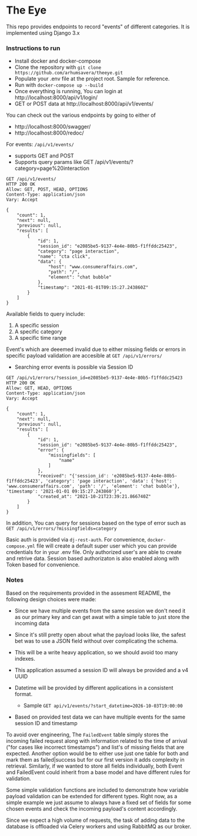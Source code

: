 # The Eye

This repo provides endpoints to record "events" of different categories. It is implemented using Django 3.x

### Instructions to run

* Install docker and docker-compose
* Clone the repository with `git clone https://github.com/arhumsavera/theeye.git`
* Populate your .env file at the project root. Sample for reference.
* Run with `docker-compose up --build `
* Once everything is running, You can login at http://localhost:8000/api/v1/login/
* GET or POST data at http://localhost:8000/api/v1/events/ 

You can check out the various endpoints by going to either of 
* http://localhost:8000/swagger/
* http://localhost:8000/redoc/

For events: ` /api/v1/events/ `

*  supports GET and POST
*  Supports query params like GET /api/v1/events/?category=page%20interaction

```
GET /api/v1/events/
HTTP 200 OK
Allow: GET, POST, HEAD, OPTIONS
Content-Type: application/json
Vary: Accept

{
    "count": 1,
    "next": null,
    "previous": null,
    "results": [
        {
            "id": 1,
            "session_id": "e2085be5-9137-4e4e-80b5-f1ffddc25423",
            "category": "page interaction",
            "name": "cta click",
            "data": {
                "host": "www.consumeraffairs.com",
                "path": "/",
                "element": "chat bubble"
            },
            "timestamp": "2021-01-01T09:15:27.243860Z"
        }
    ]
}
```


Available fields to query include:
1. A specific session
2. A specific category
3. A specific time range


Event's which are deeemed invalid due to either missing fields or errors in specific payload validation are accesible at `GET /api/v1/errors/`

* Searching error events is possible via Session ID

```
GET /api/v1/errors/?session_id=e2085be5-9137-4e4e-80b5-f1ffddc25423
HTTP 200 OK
Allow: GET, HEAD, OPTIONS
Content-Type: application/json
Vary: Accept

{
    "count": 1,
    "next": null,
    "previous": null,
    "results": [
        {
            "id": 1,
            "session_id": "e2085be5-9137-4e4e-80b5-f1ffddc25423",
            "error": {
                "missingfields": [
                    "name"
                ]
            },
            "received": "{'session_id': 'e2085be5-9137-4e4e-80b5-f1ffddc25423', 'category': 'page interaction', 'data': {'host': 'www.consumeraffairs.com', 'path': '/', 'element': 'chat bubble'}, 'timestamp': '2021-01-01 09:15:27.243860'}",
            "created_at": "2021-10-21T23:39:21.866740Z"
        }
    ]
}
```
In addition, You can query for sessions based on the type of error such as `GET /api/v1/errors/?missingfields=category`


Basic auth is provided via `dj-rest-auth`. For convenience, `docker-compose.yml` file will create a default super user which you can provide credentials for in your .env file. Only authorized user's are able to create and retrive data. Session based authorizaton is also enabled along with Token based for convenience. 

### Notes

Based on the requirements provided in the assesment README, the following design choices were made:

* Since we have multiple events from the same session we don't need it as our primary key and can get awat with a simple table to just store the incoming data
* Since it's still pretty open about what the payload looks like, the safest bet was to use a JSON field without over complicating the schema.
* This will be a write heavy application, so we should avoid too many indexes.
* This application assumed a session ID will always be provided and a v4 UUID
* Datetime will be provided by different applications in a consistent format.
  * Sample ` GET api/v1/events/?start_datetime=2026-10-03T19:00:00 `

* Based on provided test data we can have multiple events for the same session ID and timestamp

To avoid over engineering, The `FailedEvent` table simply stores the incoming failed request along with information related to the time of arrival ("for cases like incorrect timestamps") and list's of missing fields that are expected. Another option would be to either use just one table for both and mark them as failed|success but for our first version it adds complexity in retrieval. Similarly, if we wanted to store all fields individually, both Event and FailedEvent could inherit from a base model and have different rules for validation.


Some simple validation functions are included to demonstrate how variable payload validation can be extended for different types. Right now, as a simple example we just assume to always have a fixed set of fields for some chosen events and check the incoming payload's content accordingly.




Since we expect a high volume of requests, the task of adding data to the database is offloaded via Celery workers and using RabbitMQ as our broker.
